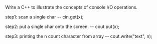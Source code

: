 Write a C++ to illustrate the concepts of console I/O operations.

step1: scan a single char -- cin.get(x);

step2: put a single char onto the screen. -- cout.put(x);

step3: printing the n count character from array -- cout.write("text", n);

